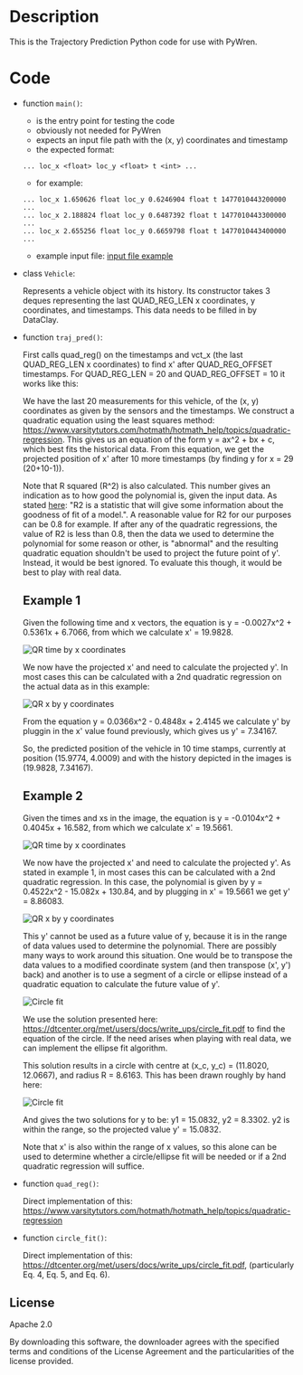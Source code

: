 # Description

This is the Trajectory Prediction Python code for use with PyWren.

# Code

- function ```main()```:

  - is the entry point for testing the code
  - obviously not needed for PyWren
  - expects an input file path with the (x, y) coordinates and timestamp
  - the expected format:
  ```
  ... loc_x <float> loc_y <float> t <int> ...
  ```
  - for example:
  ```
  ... loc_x 1.650626 float loc_y 0.6246904 float t 1477010443200000 ...
  ... loc_x 2.188824 float loc_y 0.6487392 float t 1477010443300000 ...
  ... loc_x 2.655256 float loc_y 0.6659798 float t 1477010443400000 ...
  ```
  - example input file: 
  [input file example](https://bscclass01.bsc.es/gitlab/class/pcep/blob/collision_detection/pcep-sim/data/just_L.txt)

- class ```Vehicle```:

  Represents a vehicle object with its history.
  Its constructor takes 3 deques representing the last QUAD_REG_LEN x coordinates, y coordinates, and timestamps.
  This data needs to be filled in by DataClay. 

- function ```traj_pred()```:
  
  First calls quad_reg() on the timestamps and vct_x (the last QUAD_REG_LEN x coordinates) to find x' after QUAD_REG_OFFSET timestamps. For QUAD_REG_LEN = 20 and QUAD_REG_OFFSET = 10 it works like this:

  We have the last 20 measurements for this vehicle, of the (x, y) coordinates as given by the sensors and the timestamps. We construct a quadratic equation using the least squares method: https://www.varsitytutors.com/hotmath/hotmath_help/topics/quadratic-regression. This gives us an equation of the form y = ax^2 + bx + c, which best fits the historical data. From this equation, we get the projected position of x' after 10 more timestamps (by finding y for x = 29 (20+10-1)).

  Note that R squared (R^2) is also calculated. This number gives an indication as to how good the polynomial is, given the input data. As stated [here](https://en.wikipedia.org/wiki/Coefficient_of_determination): "R2 is a statistic that will give some information about the goodness of fit of a model.". A reasonable value for R2 for our purposes can be 0.8 for example. If after any of the quadratic regressions, the value of R2 is less than 0.8, then the data we used to determine the polynomial for some reason or other, is "abnormal" and the resulting quadratic equation shouldn't be used to project the future point of y'. Instead, it would be best ignored. To evaluate this though, it would be best to play with real data. 


  ## Example 1

  Given the following time and x vectors, the equation is y = -0.0027x^2 + 0.5361x + 6.7066, from which we calculate x' = 19.9828.

  ![QR time by x coordinates](images/quad_reg_tx.png)

  We now have the projected x' and need to calculate the projected y'. In most cases this can be calculated with a 2nd quadratic regression on the actual data as in this example:

  ![QR x by y coordinates](images/quad_reg_xy.png)

  From the equation y = 0.0366x^2 - 0.4848x + 2.4145 we calculate y' by pluggin in the x' value found previously, which gives us y' = 7.34167.

  So, the predicted position of the vehicle in 10 time stamps, currently at position (15.9774, 4.0009) and with the history depicted in the images is (19.9828, 7.34167).

  ## Example 2

  Given the times and xs in the image, the equation is y = -0.0104x^2 + 0.4045x + 16.582, from which we calculate x' = 19.5661.

  ![QR time by x coordinates](images/quad_reg_tx_2.png)

  We now have the projected x' and need to calculate the projected y'. As stated in example 1, in most cases this can be calculated with a 2nd quadratic regression. In this case, the polynomial is given by y = 0.4522x^2 - 15.082x + 130.84, and by plugging in x' = 19.5661 we get y' = 8.86083. 

  ![QR x by y coordinates](images/quad_reg_xy_2.png)

  This y' cannot be used as a future value of y, because it is in the range of data values used to determine the polynomial. There are possibly many ways to work around this situation. One would be to transpose the data values to a modified coordinate system (and then transpose (x', y') back) and another is to use a segment of a circle or ellipse instead of a quadratic equation to calculate the future value of y'.

  ![Circle fit](images/circle_fit.png)

  We use the solution presented here: https://dtcenter.org/met/users/docs/write_ups/circle_fit.pdf to find the equation of the circle. If the need arises when playing with real data, we can implement the ellipse fit algorithm.

  This solution results in a circle with centre at (x_c, y_c) = (11.8020, 12.0667), and radius R = 8.6163. This has been drawn roughly by hand here:

  ![Circle fit](images/circle_fit.png)

  And gives the two solutions for y to be: y1 = 15.0832, y2 = 8.3302. y2 is within the range, so the projected value y' = 15.0832.

  Note that x' is also within the range of x values, so this alone can be used to determine whether a circle/ellipse fit will be needed or if a 2nd quadratic regression will suffice. 

- function ```quad_reg()```:

  Direct implementation of this: https://www.varsitytutors.com/hotmath/hotmath_help/topics/quadratic-regression

- function ```circle_fit()```:

  Direct implementation of this: https://dtcenter.org/met/users/docs/write_ups/circle_fit.pdf, (particularly Eq. 4, Eq. 5, and Eq. 6). 

## License

Apache 2.0

By downloading this software, the downloader agrees with the specified terms and conditions of the License Agreement and the particularities of the license provided.
